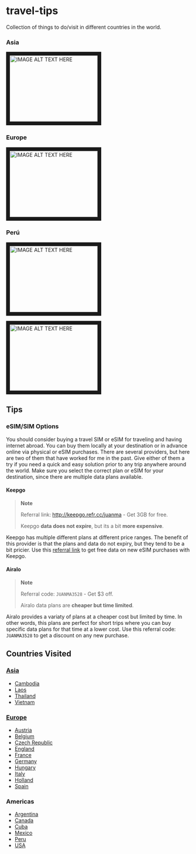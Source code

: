 # travel-tips
Collection of things to do/visit in different countries in the world.
### Asia
<a href="http://www.youtube.com/watch?feature=player_embedded&v=M66zd7POMeU
" target="_blank"><img src="http://img.youtube.com/vi/M66zd7POMeU/0.jpg" 
alt="IMAGE ALT TEXT HERE" width="240" height="180" border="10" /></a>


### Europe
<a href="http://www.youtube.com/watch?feature=player_embedded&v=Sed_IyHnUvE
" target="_blank"><img src="http://img.youtube.com/vi/Sed_IyHnUvE/0.jpg" 
alt="IMAGE ALT TEXT HERE" width="240" height="180" border="10" /></a>

### Perú
<a href="http://www.youtube.com/watch?feature=player_embedded&v=u4QN7xikDEc
" target="_blank"><img src="http://img.youtube.com/vi/u4QN7xikDEc/0.jpg"
alt="IMAGE ALT TEXT HERE" width="240" height="180" border="10" /></a>

<a href="http://www.youtube.com/watch?feature=player_embedded&v=4LJVNyf3fy8
" target="_blank"><img src="http://img.youtube.com/vi/4LJVNyf3fy8/0.jpg"
alt="IMAGE ALT TEXT HERE" width="240" height="180" border="10" /></a>

## Tips

### eSIM/SIM Options

You should consider buying a travel SIM or eSIM for traveling and having internet abroad. You can buy them locally at your destination or in advance online via physical or eSIM purchases. There are several providers, but here are two of them that have worked for me in the past.
Give either of them a try if you need a quick and easy solution prior to any trip anywhere around the world. Make sure you select the correct plan or eSIM for your destination, since there are multiple data plans available.

#### **Keepgo**

> **Note**
>
> Referral link: http://keepgo.refr.cc/juanma - Get 3GB for free.
> 
> Keepgo **data does not expire**, but its a bit **more expensive**.

Keepgo has multiple different plans at different price ranges. The benefit of this provider is that the plans and data do not expiry, but they tend to be a bit pricier.
Use this [referral link](http://keepgo.refr.cc/juanma) to get free data on new eSIM purchases with Keepgo.

#### **Airalo**

> **Note**
>
> Referral code: `JUANMA3528` - Get $3 off.
> 
> Airalo data plans are **cheaper but time limited**.

Airalo provides a variaty of plans at a cheaper cost but limited by time. In other words, this plans are perfect for short trips where you can buy specific data plans for that time at a lower cost.
Use this referral code: `JUANMA3528` to get a discount on any new purchase.

## Countries Visited

### [Asia](https://github.com/rocajuanma/travel-tips/tree/master/asia)
- [Cambodia](https://github.com/rocajuanma/travel-tips/tree/master/asia/cambodia)
- [Laos](https://github.com/rocajuanma/travel-tips/tree/master/asia/laos)
- [Thailand](https://github.com/rocajuanma/travel-tips/tree/master/asia/thailand)
- [Vietnam](https://github.com/rocajuanma/travel-tips/tree/master/asia/vietnam)

### [Europe](https://github.com/rocajuanma/travel-tips/tree/master/europe)
- [Austria](https://github.com/rocajuanma/travel-tips/tree/master/europe/austria)
- [Belgium](https://github.com/rocajuanma/travel-tips/tree/master/europe/belgium)
- [Czech Republic](https://github.com/rocajuanma/travel-tips/tree/master/europe/czech-republic)
- [England](https://github.com/rocajuanma/travel-tips/tree/master/europe/england)
- [France](https://github.com/rocajuanma/travel-tips/tree/master/europe/france)
- [Germany](https://github.com/rocajuanma/travel-tips/tree/master/europe/germany)
- [Hungary](https://github.com/rocajuanma/travel-tips/tree/master/europe/hungary)
- [Italy](https://github.com/rocajuanma/travel-tips/tree/master/europe/italy)
- [Holland](https://github.com/rocajuanma/travel-tips/tree/master/europe/holland)
- [Spain](https://github.com/rocajuanma/travel-tips/tree/master/europe/spain)

### Americas
- [Argentina](https://github.com/rocajuanma/travel-tips/tree/master/americas/argentina)
- [Canada](https://github.com/rocajuanma/travel-tips/tree/master/americas/canada)
- [Cuba](https://github.com/rocajuanma/travel-tips/tree/master/americas/cuba)
- [Mexico](https://github.com/rocajuanma/travel-tips/tree/master/americas/mexico)
- [Peru](https://github.com/rocajuanma/travel-tips/tree/master/americas/peru)
- [USA](https://github.com/rocajuanma/travel-tips/tree/master/americas/usa)